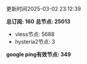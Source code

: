 更新时间2025-03-02 23:12:39

**总订阅: 160**
**总节点: 25013**
- vless节点: 5688
- hysteria2节点: 3

**google ping有效节点: 349**
